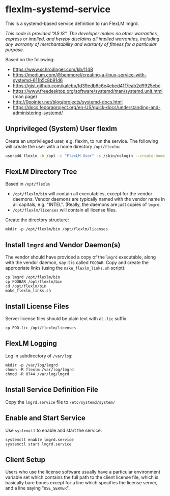 # flexlm-systemd-service
This is a systemd-based service definition to run FlexLM lmgrd.

_This code is provided “AS IS”. The developer makes no other warranties, express or implied, 
and hereby disclaims all implied warranties, including any warranty of merchantability and 
warranty of fitness for a particular purpose._

Based on the following:
* https://www.schrodinger.com/kb/1148
* https://medium.com/@benmorel/creating-a-linux-service-with-systemd-611b5c8b91d6
* https://gist.github.com/kalebo/fd39edb6c6e4ebed41f7eab2d9925ebc
* https://www.freedesktop.org/software/systemd/man/systemd.unit.html (man page)
* http://0pointer.net/blog/projects/systemd-docs.html
* https://docs.fedoraproject.org/en-US/quick-docs/understanding-and-administering-systemd/

## Unprivileged (System) User flexlm
Create an unprivileged user, e.g. flexlm, to run the service. The following will create the user
with a home directory `/opt/flexlm`:
```bash
useradd flexlm -b /opt -c "FlexLM User" -s /sbin/nologin --create-home --system 
```

## FlexLM Directory Tree
Based in `/opt/flexlm`
* `/opt/flexlm/bin` will contain all executables, except for the vendor daemons. Vendor
daemons are typically named with the vendor name in all capitals, e.g. "INTEL". (Really,
the daemons are just copies of `lmgrd`.
* `/opt/flexlm/licenses` will contain all license files.

Create the directory structure:
```
mkdir -p /opt/flexlm/bin /opt/flexlm/licenses
```

## Install `lmgrd` and Vendor Daemon(s)
The vendor should have provided a copy of the `lmgrd` executable, along with
the vendor daemon, say it is called `FOOBAR`. Copy and create the appropriate links (using the `make_flexlm_links.sh` script):
```
cp lmgrd /opt/flexlm/bin
cp FOOBAR /opt/flexlm/bin
cd /opt/flexlm/bin
make_flexlm_links.sh
```

## Install License Files
Server license files should be plain text with at `.lic` suffix.
```
cp FOO.lic /opt/flexlm/licenses
```

## FlexLM Logging
Log in subdirectory of `/var/log`:
```
mkdir -p /var/log/lmgrd
chown -R flexlm /var/log/lmgrd
chmod -R 0744 /var/log/lmgrd
```

## Install Service Definition File
Copy the `lmgrd.service` file to `/etc/systemd/system/`

## Enable and Start Service
Use `systemctl` to enable and start the service:
```
systemctl enable lmgrd.service
systemctl start lmgrd.service
```

## Client Setup
Users who use the license software usually have a particular environment variable
set which contains the full path to the client license file, which is basically
bare bones except for a line which specifies the license server, and a line 
saying "`USE_SERVER`".
